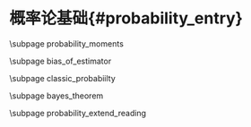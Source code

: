 概率论基础{#probability_entry}
============================

\subpage probability_moments

\subpage bias_of_estimator

\subpage classic_probabiilty

\subpage bayes_theorem

\subpage probability_extend_reading